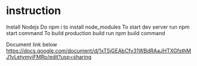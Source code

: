 # instruction 

Install Nodejs
Do npm i to install node_modules
To start dev server run npm start command
To build production build run npm build command


Document link below
https://docs.google.com/document/d/1xT5jGEAbCfv31WBdRAaJHTXGfsthMJ1yLetymyiFMRo/edit?usp=sharing
